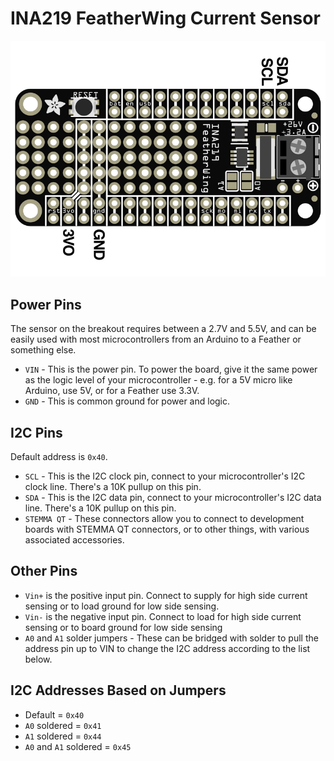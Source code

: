 # INA219 FeatherWing Current Sensor

![](ina219.png)

## Power Pins

The sensor on the breakout requires between a 2.7V and 5.5V, and can be easily used with most microcontrollers from an Arduino to a Feather or something else.

- `VIN` - This is the power pin. To power the board, give it the same power as the logic level of your microcontroller - e.g. for a 5V micro like Arduino, use 5V, or for a Feather use 3.3V.
- `GND` - This is common ground for power and logic.

## I2C Pins

Default address is `0x40`.

- `SCL` - This is the I2C clock pin, connect to your microcontroller's I2C clock line. There's a 10K pullup on this pin.
- `SDA` - This is the I2C data pin, connect to your microcontroller's I2C data line. There's a 10K pullup on this pin.
- `STEMMA QT` - These connectors allow you to connect to development boards with STEMMA QT connectors, or to other things, with various associated accessories.

## Other Pins

- `Vin+` is the positive input pin. Connect to supply for high side current sensing or to load ground for low side sensing.
- `Vin-` is the negative input pin. Connect to load for high side current sensing or to board ground for low side sensing
- `A0` and `A1` solder jumpers - These can be bridged with solder to pull the address pin up to VIN to change the I2C address according to the list below.

## I2C Addresses Based on Jumpers

- Default = `0x40`
- `A0` soldered = `0x41`
- `A1` soldered = `0x44`
- `A0` and `A1` soldered = `0x45`
